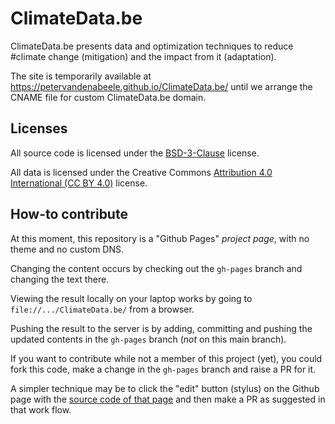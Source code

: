 # ClimateData.be
ClimateData.be presents data and optimization techniques to reduce #climate change
(mitigation) and the impact from it (adaptation).

The site is temporarily available at <a href="https://petervandenabeele.github.io/ClimateData.be/">
https://petervandenabeele.github.io/ClimateData.be/</a> until we arrange the
CNAME file for custom ClimateData.be domain.

## Licenses
All source code is licensed under the <a href="https://opensource.org/licenses/BSD-3-Clause">BSD-3-Clause</a> license.

All data is licensed under the Creative Commons <a href="https://creativecommons.org/licenses/by/4.0/">Attribution 4.0 International (CC BY 4.0)</a> license.

## How-to contribute
At this moment, this repository is a "Github Pages" _project page_, with no
theme and no custom DNS.

Changing the content occurs by checking out the `gh-pages` branch and changing the
text there.

Viewing the result locally on your laptop works by going to
`file://.../ClimateData.be/` from a browser.

Pushing the result to the server is by adding, committing and pushing the updated
contents in the `gh-pages` branch (_not_ on this main branch).

If you want to contribute while not a member of this project (yet), you could fork
this code, make a change in the `gh-pages` branch and raise a PR for it.

A simpler technique may be to click the "edit" button (stylus) on
the Github page with the <a href="https://github.com/petervandenabeele/ClimateData.be/blob/gh-pages/index.html">
source code of that page</a> and then make a PR as suggested in that work flow.
